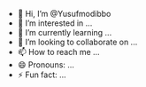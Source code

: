 - 👋 Hi, I’m @Yusufmodibbo
- 👀 I’m interested in ...
- 🌱 I’m currently learning ...
- 💞️ I’m looking to collaborate on ...
- 📫 How to reach me ...
- 😄 Pronouns: ...
- ⚡ Fun fact: ...

<!---
Yusufmodibbo/Yusufmodibbo is a ✨ special ✨ repository because its `README.md` (this file) appears on your GitHub profile.
You can click the Preview link to take a look at your changes.
--->
